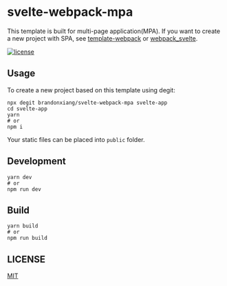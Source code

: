 # svelte-webpack-mpa

This template is built for multi-page application(MPA). If you want to create a new project with SPA, see [template-webpack](https://github.com/sveltejs/template-webpack) or [webpack_svelte](https://github.com/theartkod/webpack_svelte).


<a href="https://github.com/brandonxiang/svelte-webpack-template/blob/master/LICENSE">
  <img src="https://img.shields.io/github/license/brandonxiang/svelte-webpack-template" alt="license">
</a>


## Usage

To create a new project based on this template using degit:

```shell
npx degit brandonxiang/svelte-webpack-mpa svelte-app
cd svelte-app
yarn
# or
npm i
```

Your static files can be placed into `public` folder.

## Development

```shell
yarn dev
# or
npm run dev
```

## Build

```shell
yarn build
# or
npm run build
```

## LICENSE

[MIT](./LICENSE)